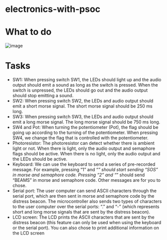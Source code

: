 # electronics-with-psoc

# What to do 

![image](https://user-images.githubusercontent.com/44835548/208648176-f7843be6-94c6-4a3c-b8a1-7575c27f02ab.png)

# Tasks
- SW1: When pressing switch SW1, the LEDs should light up and the audio output should
emit a sound as long as the switch is pressed. When the switch is unpressed, the LEDs should
go out and the audio output should stop emitting a sound.
- SW2: When pressing switch SW2, the LEDs and audio output should emit a short morse
signal. The short morse signal should be 250 ms long.
- SW3: When pressing switch SW3, the LEDs and audio output should emit a long morse
signal. The long morse signal should be 750 ms long.
- SW4 and Pot: When turning the potentiometer (Pot), the flag should be going up according
to the turning of the potentiometer. When pressing SW4, we change the flag that is controlled
with the potentiometer.
- Photoresistor: The photoresistor can detect whether there is ambient light or not. When
there is light, only the audio output and semaphore flags should be active. When there is no
light, only the audio output and the LEDs should be active.
- Keyboard: We can use the keyboard to send a series of pre-recorded message. For example,
pressing “1” and “*” should start sending “SOS” in morse and semaphore code. Pressing “2”
and “*” should send “BEAMS” in morse and semaphore code. Other messages are for you to
chose.
- Serial port: The user computer can send ASCII characters through the serial port, which
are then sent in morse and semaphore code by the distress beacon. The microcontroller also
sends two types of characters to the user computer over the serial ports: “.” and “-” (which
represents short and long morse signals that are sent by the distress beacon).
- LCD screen: The LCD prints the ASCII characters that are sent by the distress beacon (this
feature can only be used when using the keyboard or the serial port). You can also chose to
print additional information on the LCD screen
